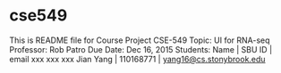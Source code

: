 # cse549

This is README file for Course Project CSE-549
Topic: UI for RNA-seq
Professor: Rob Patro
Due Date: Dec 16, 2015
Students:
Name | SBU ID | email
xxx
xxx
xxx
Jian Yang | 110168771 | yang16@cs.stonybrook.edu
